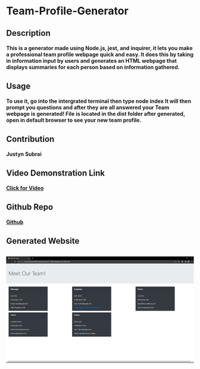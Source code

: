 # Team-Profile-Generator

## Description
#### This is a generator made using Node.js, jest, and inquirer, it lets you make a professional team profile webpage quick and easy. It does this by taking in information input by users and generates an HTML webpage that displays summaries for each person based on information gathered.

## Usage
#### To use it, go into the intergrated terminal then type node index It will then prompt you questions and after they are all answered your Team webpage is generated! File is located in the dist folder after generated, open in default browser to see your new team profile.

## Contribution
#### Justyn Subrai

 ## Video Demonstration Link 
 #### <a href= 'https://drive.google.com/file/d/1E_GJEzQ6vjmeZiZgr4jtVwlIcZ7yh3eb/view'>Click for Video</a>

 ## Github Repo 
 #### <a href= 'https://github.com/JustynSubrai/Team-Profile-Generator'>Github</a>

 ## Generated Website
 ##
 ### <img src='Team-Profile-Generator.png'>